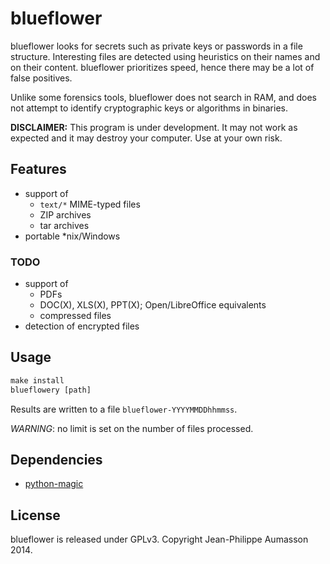 blueflower
==========

blueflower looks for secrets such as private keys or passwords in a file
structure.
Interesting files are detected using heuristics on their names and on
their content.
blueflower prioritizes speed, hence there may be a lot of false
positives.

Unlike some forensics tools, blueflower does not search in RAM, and
does not attempt to identify cryptographic keys or algorithms in
binaries.  

**DISCLAIMER:** This program is under development. It may not work as
expected and it may destroy your computer. Use at your own risk.


Features
------------

* support of 
    - `text/*` MIME-typed files
    - ZIP archives
    - tar archives
* portable \*nix/Windows


### TODO

* support of
    - PDFs
    - DOC(X), XLS(X), PPT(X); Open/LibreOffice equivalents
    - compressed files
* detection of encrypted files

Usage
------------

```Python
make install
blueflowery [path]
```

Results are written to a file `blueflower-YYYYMMDDhhmmss`.

*WARNING*: no limit is set on the number of files processed.


Dependencies
------------

* [python-magic](https://github.com/ahupp/python-magic)


License
-------

blueflower is released under GPLv3. Copyright Jean-Philippe Aumasson 2014.
